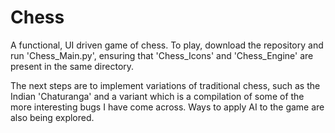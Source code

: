 # Chess

A functional, UI driven game of chess. To play, download the repository and run 'Chess_Main.py', ensuring that 'Chess_Icons' and 'Chess_Engine' are present in the same directory. 


The next steps are to implement variations of traditional chess, such as the Indian 'Chaturanga' and a variant which is a compilation of some of the more interesting bugs I have come across. Ways to apply AI to the game are also being explored.
